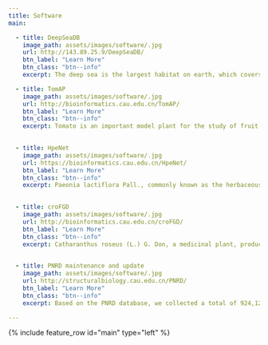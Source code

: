 ```yaml
---
title: Software
main:

  - title: DeepSeaDB
    image_path: assets/images/software/.jpg
    url: http://143.89.25.9/DeepSeaDB/
    btn_label: "Learn More"
    btn_class: "btn--info"
    excerpt: The deep sea is the largest habitat on earth, which covers 71% of the world's surface and is largely unexplored yet. [**DeepSeaDB**](http://143.89.25.9/DeepSeaDB/) is the most comprehensive genomic DataBase specifically for Deep-Sea species. It integrated vast genomic resources and offered functional support toolkits for multi-dimensional analysis. 

  - title: TomAP
    image_path: assets/images/software/.jpg
    url: http://bioinformatics.cau.edu.cn/TomAP/
    btn_label: "Learn More"
    btn_class: "btn--info"
    excerpt: Tomato is an important model plant for the study of fruit ripening and disease resistance, but the gene function remains largely unknown. We integrated multi-omics data to offer invaluable insights into the intricate web of biological interactions and presented the Tomato multi-omics data Analysis Platform. 
      

  - title: HpeNet
    image_path: assets/images/software/.jpg
    url: https://bioinformatics.cau.edu.cn/HpeNet/
    btn_label: "Learn More"
    btn_class: "btn--info"
    excerpt: Paeonia lactiflora Pall., commonly known as the herbaceous peony, is an ornamental flowering plant known around the world. We produced 40 in-house RNA-seq datasets from 10 different tissues and performed de novo transcriptome assembly to obtain a complete transcriptome. Moreover,we had constructed the co-expression network database.
  

  - title: croFGD
    image_path: assets/images/software/.jpg
    url: http://bioinformatics.cau.edu.cn/croFGD/
    btn_label: "Learn More"
    btn_class: "btn--info"
    excerpt: Catharanthus roseus (L.) G. Don, a medicinal plant, produces monoterpene indole alkaloids (MIAs) derived from secologanin and tryptamine. Based on transcriptomic data sets, we constructed co-expression network and performed network search, network comparison and network analysis. The information of gene family, KEGG pathway, GO terms and miRNA was integrated into the database.
    

  - title: PNRD maintenance and update
    image_path: assets/images/software/.jpg
    url: http://structuralbiology.cau.edu.cn/PNRD/
    btn_label: "Learn More"
    btn_class: "btn--info"
    excerpt: Based on the PNRD database, we collected a total of 924,127 entries of 14 different types of ncRNAs from 221 plant species. Targets of miRNAs were extended to 900,771 pairs in 57 species, and the number of miRNA expression profiles reached 142 in 47 species.

---
```


{% include feature_row id="main" type="left" %}
